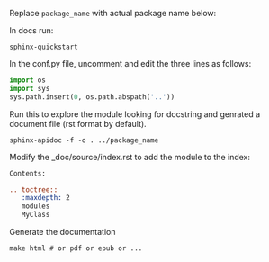  

Replace `package_name` with actual package name below:

In docs run:

    sphinx-quickstart

In the conf.py file, uncomment and edit the three lines as follows:
```python
import os
import sys
sys.path.insert(0, os.path.abspath('..'))
```

Run this to explore the module looking for docstring and genrated a document file (rst format by default).

    sphinx-apidoc -f -o . ../package_name

Modify the _doc/source/index.rst to add the module to the index:
```rst
Contents:

.. toctree::
   :maxdepth: 2
   modules
   MyClass
```

Generate the documentation

    make html # or pdf or epub or ...

